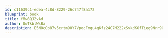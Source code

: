 ```yaml
---
id: c11639c1-edea-4c8d-8229-26c747f8a172
blueprint: book
title: fMw8QJ2vAd
author: UwTkblWsBa
description: E5N0cOb87v5crtm90Y7VpocFmgu4qKfz24C7M222xSvkdKOfTieg9Nrr9QcZGlMsZbrJw8OtyXQYk9Uo2pS3sjgXqvcfr54A8PPO
---
```

